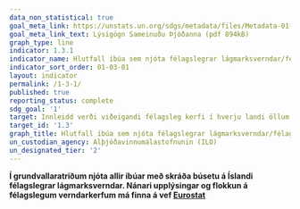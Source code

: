 ```yaml
---
data_non_statistical: true
goal_meta_link: https://unstats.un.org/sdgs/metadata/files/Metadata-01-03-01a.pdf
goal_meta_link_text: Lýsigögn Sameinuðu Þjóðanna (pdf 894kB)
graph_type: line
indicator: 1.3.1
indicator_name: Hlutfall íbúa sem njóta félagslegrar lágmarksverndar/félagslegra verndarkerfa, eftir kyni, þar sem greint er á milli barna, atvinnulausra einstaklinga, eldri borgara, fatlaðra, barnshafandi kvenna, nýbura, fórnarlamba vinnuslysa, fátækra og annarra í viðkvæmri stöðu.
indicator_sort_order: 01-03-01
layout: indicator
permalink: /1-3-1/
published: true
reporting_status: complete
sdg_goal: '1'
target: Innleidd verði viðeigandi félagsleg kerfi í hverju landi öllum til handa, þ.m.t. lágmarksframfærsluviðmið, sem styðji frá og með árinu 2030 allverulega við fátæka og fólk í viðkvæmri stöðu.
target_id: '1.3'
graph_title: Hlutfall íbúa sem njóta félagslegrar lágmarksverndar/félagslegra verndarkerfa, eftir kyni, þar sem greint er á milli barna, atvinnulausra einstaklinga, eldri borgara, fatlaðra, barnshafandi kvenna, nýbura, fórnarlamba vinnuslysa, fátækra og annarra í viðkvæmri stöðu.
un_custodian_agency: Alþjóðavinnumálastofnunin (ILO)
un_designated_tier: '2'
---
```


**Í grundvallaratriðum njóta allir íbúar með skráða búsetu á Íslandi félagslegrar lágmarksverndar. Nánari upplýsingar og flokkun á félagslegum verndarkerfum má finna á vef [Eurostat](https://www.google.com/url?sa=t&rct=j&q=&esrc=s&source=web&cd=&cad=rja&uact=8&ved=2ahUKEwjvkJ2Fm4b-AhUToVwKHT4kDm0QFnoECA8QAQ&url=https%3A%2F%2Fec.europa.eu%2Fsocial%2FBlobServlet%3FdocId%3D13765%26langId%3Den&usg=AOvVaw2nMZf_7nLG0tXFwt8KbQdq)**
